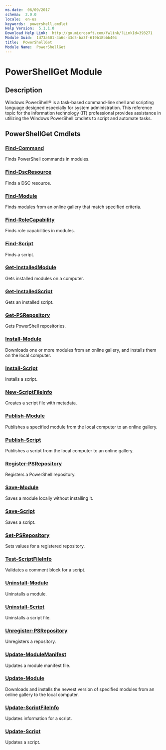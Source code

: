 ```yaml
---
ms.date:  06/09/2017
schema:  2.0.0
locale:  en-us
keywords:  powershell,cmdlet
Help Version:  5.1.1.0
Download Help Link:  http://go.microsoft.com/fwlink/?LinkId=393271
Module Guid:  1d73a601-4a6c-43c5-ba3f-619b18bbb404
title:  PowerShellGet
Module Name:  PowerShellGet
---
```


# PowerShellGet Module
## Description
Windows PowerShell® is a task-based command-line shell and scripting language designed especially for system administration. This reference topic for the information technology (IT) professional provides assistance in utilizing the Windows PowerShell cmdlets to script and automate tasks.

## PowerShellGet Cmdlets
### [Find-Command](Find-Command.md)
Finds PowerShell commands in modules.


### [Find-DscResource](Find-DscResource.md)
Finds a DSC resource.


### [Find-Module](Find-Module.md)
Finds modules from an online gallery that match specified criteria.


### [Find-RoleCapability](Find-RoleCapability.md)
Finds role capabilities in modules.


### [Find-Script](Find-Script.md)
Finds a script.


### [Get-InstalledModule](Get-InstalledModule.md)
Gets installed modules on a computer.


### [Get-InstalledScript](Get-InstalledScript.md)
Gets an installed script.


### [Get-PSRepository](Get-PSRepository.md)
Gets PowerShell repositories.


### [Install-Module](Install-Module.md)
Downloads one or more modules from an online gallery, and installs them on the local computer.


### [Install-Script](Install-Script.md)
Installs a script.


### [New-ScriptFileInfo](New-ScriptFileInfo.md)
Creates a script file with metadata.


### [Publish-Module](Publish-Module.md)
Publishes a specified module from the local computer to an online gallery.


### [Publish-Script](Publish-Script.md)
Publishes a script from the local computer to an online gallery.


### [Register-PSRepository](Register-PSRepository.md)
Registers a PowerShell repository.


### [Save-Module](Save-Module.md)
Saves a module locally without installing it.


### [Save-Script](Save-Script.md)
Saves a script.


### [Set-PSRepository](Set-PSRepository.md)
Sets values for a registered repository.


### [Test-ScriptFileInfo](Test-ScriptFileInfo.md)
Validates a comment block for a script.


### [Uninstall-Module](Uninstall-Module.md)
Uninstalls a module.


### [Uninstall-Script](Uninstall-Script.md)
Uninstalls a script file.


### [Unregister-PSRepository](Unregister-PSRepository.md)
Unregisters a repository.


### [Update-ModuleManifest](Update-ModuleManifest.md)
Updates a module manifest file.


### [Update-Module](Update-Module.md)
Downloads and installs the newest version of specified modules from an online gallery to the local computer.


### [Update-ScriptFileInfo](Update-ScriptFileInfo.md)
Updates information for a script.


### [Update-Script](Update-Script.md)
Updates a script.